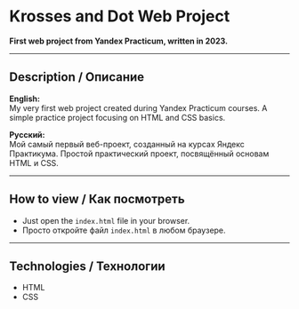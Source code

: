 # Krosses and Dot Web Project

**First web project from Yandex Practicum, written in 2023.**

---

## Description / Описание

**English:**  
My very first web project created during Yandex Practicum courses. A simple practice project focusing on HTML and CSS basics.

**Русский:**  
Мой самый первый веб-проект, созданный на курсах Яндекс Практикума. Простой практический проект, посвящённый основам HTML и CSS.

---

## How to view / Как посмотреть

- Just open the `index.html` file in your browser.  
- Просто откройте файл `index.html` в любом браузере.

---

## Technologies / Технологии

- HTML  
- CSS
